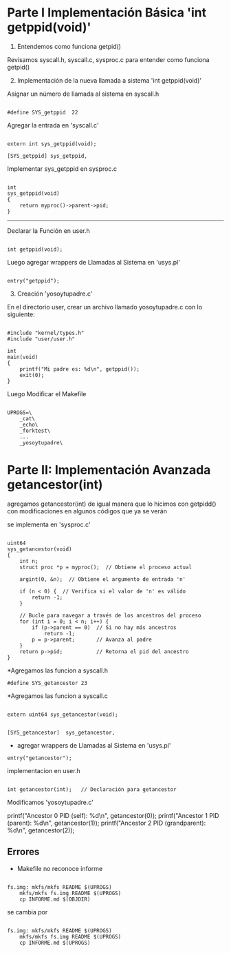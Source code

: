 # Parte I Implementación Básica 'int getppid(void)'


1. Entendemos como funciona getpid()

Revisamos syscall.h, syscall.c, sysproc.c para entender como funciona getpid()




2. Implementación de la nueva llamada a sistema 'int getppid(void)'



Asignar un número de llamada al sistema en syscall.h

```

#define SYS_getppid  22
```


Agregar la entrada en 'syscall.c'

```

extern int sys_getppid(void);

[SYS_getppid] sys_getppid,
```
	

Implementar sys_getppid en sysproc.c

```

int
sys_getppid(void)
{
    return myproc()->parent->pid;
}
```

---
Declarar la Función en user.h

```

int getppid(void);
```


Luego agregar wrappers de Llamadas al Sistema en 'usys.pl'

```

entry("getppid");
```



3. Creación 'yosoytupadre.c'

En el directorio user, crear un archivo llamado yosoytupadre.c con lo siguiente:


```

#include "kernel/types.h"
#include "user/user.h"

int
main(void)
{
    printf("Mi padre es: %d\n", getppid());
    exit(0);
}
```


Luego Modificar el Makefile 

```

UPROGS=\
    _cat\
    _echo\
    _forktest\
    ...
    _yosoytupadre\
```




# Parte II: Implementación Avanzada getancestor(int)

agregamos getancestor(int) de igual manera que lo hicimos con getpidd() con modificaciones en algunos códigos que ya se verán




se implementa en 'sysproc.c'


```

uint64
sys_getancestor(void)
{
    int n;
    struct proc *p = myproc();  // Obtiene el proceso actual

    argint(0, &n);  // Obtiene el argumento de entrada 'n'

    if (n < 0) {  // Verifica si el valor de 'n' es válido
        return -1;
    }

    // Bucle para navegar a través de los ancestros del proceso
    for (int i = 0; i < n; i++) {
        if (p->parent == 0)  // Si no hay más ancestros
            return -1;
        p = p->parent;       // Avanza al padre
    }
    return p->pid;           // Retorna el pid del ancestro
}
```


*Agregamos las funcion a syscall.h 

```
#define SYS_getancestor 23
```



*Agregamos las funcion a syscall.c

```

extern uint64 sys_getancestor(void);
```

```

[SYS_getancestor]  sys_getancestor,
```


*  agregar wrappers de Llamadas al Sistema en 'usys.pl'


```
entry("getancestor");
```

implementacion en user.h

```

int getancestor(int);   // Declaración para getancestor
```





Modificamos  'yosoytupadre.c'

printf("Ancestor 0 PID (self): %d\n", getancestor(0));
    printf("Ancestor 1 PID (parent): %d\n", getancestor(1));
    printf("Ancestor 2 PID (grandparent): %d\n", getancestor(2));




## Errores

* Makefile no reconoce informe 

```

fs.img: mkfs/mkfs README $(UPROGS)
	mkfs/mkfs fs.img README $(UPROGS)
	cp INFORME.md $(OBJDIR)
```

se cambia por 


```

fs.img: mkfs/mkfs README $(UPROGS)
	mkfs/mkfs fs.img README $(UPROGS)
	cp INFORME.md $(UPROGS)
```
